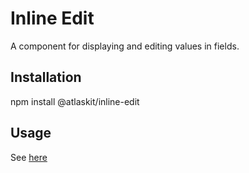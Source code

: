 # Inline Edit

A component for displaying and editing values in fields.

## Installation

npm install @atlaskit/inline-edit

## Usage

See [here](https://ak-mk-2-prod.netlify.com/mk-2/packages/elements/inline-edit)
